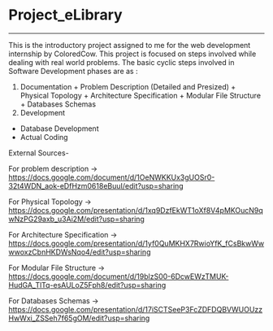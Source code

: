 # Project_eLibrary
***********
This is the introductory project assigned to me for the web development internship by ColoredCow. 
This project is focused on steps involved while dealing with real world problems.
The basic cyclic steps involved in Software Development phases are as :
1. Documentation
        + Problem Description (Detailed and Presized)
        + Physical Topology
        + Architecture Specification
        + Modular File Structure
        + Databases Schemas
2. Development
  + Database Development
  + Actual Coding

External Sources-

For problem description ->
https://docs.google.com/document/d/1OeNWKKUx3gUOSr0-32t4WDN_aok-eDfHzm0618eBuuI/edit?usp=sharing

For Physical Topology ->
https://docs.google.com/presentation/d/1xq9DzfEkWT1oXf8V4pMKOucN9qwNzPG29axb_u3Ai2M/edit?usp=sharing

For Architecture Specification ->
https://docs.google.com/presentation/d/1yf0QuMKHX7RwioYfK_fCsBkwWwwwoxzCbnHKDWsNqo4/edit?usp=sharing

For Modular File Structure ->
https://docs.google.com/document/d/19blzS00-6DcwEWzTMUK-HudGA_TlTq-esAULoZ5Fph8/edit?usp=sharing

For Databases Schemas ->
https://docs.google.com/presentation/d/17iSCTSeeP3FcZDFDQBVWUOUzzHwWxi_ZSSeh7f65gOM/edit?usp=sharing
